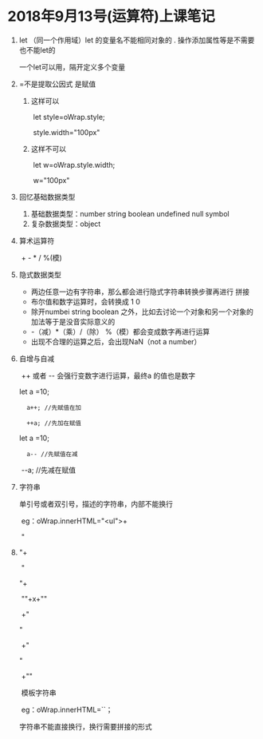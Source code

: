 # 2018年9月13号(运算符)上课笔记

1. let （同一个作用域）let 的变量名不能相同对象的 . 操作添加属性等是不需要也不能let的

   一个let可以用，隔开定义多个变量

2. =不是提取公因式  是赋值

   1. 这样可以

      ​	let style=oWrap.style;

      ​	style.width="100px"

   2. 这样不可以

      ​	let w=oWrap.style.width;

      ​	w="100px"

3. 回忆基础数据类型

   1. 基础数据类型：number  string  boolean   undefined  null  symbol
   2. 复杂数据类型：object

4. 算术运算符

   ​	+  -  *  /  %(模)

5. 隐式数据类型

    + 两边任意一边有字符串，那么都会进行隐式字符串转换步骤再进行  拼接
    + 布尔值和数字运算时，会转换成 1   0
    + 除开numbei string boolean 之外，比如去讨论一个对象和另一个对象的加法等于是没音实际意义的
    + -（减）*（乘）/（除）   %（模）都会变成数字再进行运算
    + 出现不合理的运算之后，会出现NaN（not a number）

6. 自增与自减

   ​	++ 或者 -- 会强行变数字进行运算，最终a 的值也是数字

   	let a =10;

   	     a++; //先赋值在加

   	     ++a; //先加在赋值

   	let a =10;

   	     a-- //先赋值在减

   ​	     --a; //先减在赋值

7. 字符串

   	单引号或者双引号，描述的字符串，内部不能换行

   ​		eg：oWrap.innerHTML="<ul">+

   ​								"<li>"+

   ​									"<p>"+

   ​										"<a>"+x+"</a>"

   ​									+"</p>"

   ​								+"</li>"

   ​							+"</ul>"

   ​	模板字符串

   ​		eg：oWrap.innerHTML=``；

   	字符串不能直接换行，换行需要拼接的形式

   	

   	